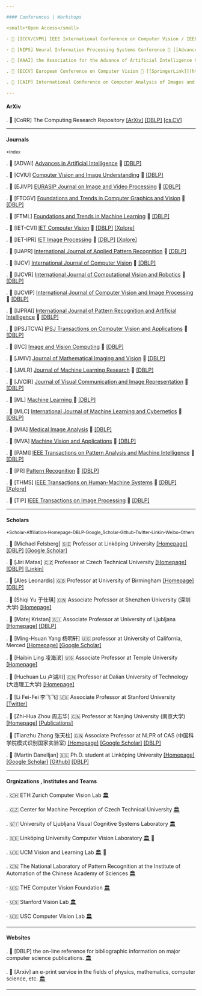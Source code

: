 ```yaml
---

#### Conferences | Workshops

<small>*Open Access</small>

· 📘 [ICCV/CVPR] IEEE International Conference on Computer Vision / IEEE Conference on Computer Vision and Pattern Recognition 🎉 [[CVF Open Access]](http://openaccess.thecvf.com/menu.py)

· 📘 [NIPS] Neural Information Processing Systems Conference 🎉 [[Advances in NIPS]](http://papers.nips.cc/)

. 📘 [AAAI] the Association for the Advance of Artificial Intelligence Conference 🎉 [[AAAI Digital Library]](https://aaai.org/Library/library.php)

. 📘 [ECCV] European Conference on Computer Vision 🎉 [[SpringerLink]](https://link.springer.com/conference/eccv)

. 📘 [CAIP] International Conference on Computer Analysis of Images and Patterns 🎉 [[SpringerLink]](https://link.springer.com/conference/caip) 

---
```


#### ArXiv

. 💎 [CoRR] The Computing Research Repository [[ArXiv]](https://arxiv.org/corr/home) [[DBLP]](http://dblp.uni-trier.de/db/journals/corr/index.html) [[cs.CV]](https://arxiv.org/list/cs.CV/recent)

---

#### Journals

<small>*Index</small>


. 📓 [ADVAI] [Advances in Artificial Intelligence](#) 🚀 [[DBLP]](http://dblp.uni-trier.de/db/journals/advai/)

. 📓 [CVIU] [Computer Vision and Image Understanding](#) 🚀 [[DBLP]](http://dblp.uni-trier.de/db/journals/cviu/)

. 📓 [EJIVP] [EURASIP Journal on Image and Video Processing](https://jivp-eurasipjournals.springeropen.com/) 🚀 [[DBLP]](http://dblp.uni-trier.de/db/journals/ejivp/)

. 📓 [FTCGV] [Foundations and Trends in Computer Graphics and Vision](http://www.nowpublishers.com/CGV/) 🚀 [[DBLP]](http://dblp.uni-trier.de/db/journals/ftcgv/)

. 📓 [FTML] [Foundations and Trends in Machine Learning](http://www.nowpublishers.com/MAL/) 🚀 [[DBLP]](http://dblp.uni-trier.de/db/journals/ftml/)

. 📓 [IET-CVI] [IET Computer Vision](#) 🚀 [[DBLP]](http://dblp.uni-trier.de/db/journals/iet-cvi/) [[Xplore]](http://ieeexplore.ieee.org/xpl/RecentIssue.jsp?punumber=4159597)

. 📓 [IET-IPR] [IET Image Processing](#) 🚀 [[DBLP]](http://dblp.uni-trier.de/db/journals/iet-ipr/) [[Xplore]](http://ieeexplore.ieee.org/xpl/RecentIssue.jsp?punumber=4149689)

. 📓 [IJAPR] [International Journal of Applied Pattern Recognition](#) 🚀 [[DBLP]](http://dblp.uni-trier.de/db/journals/ijapr/)

. 📓 [IJCV] [International Journal of Computer Vision](#) 🚀 [[DBLP]](http://dblp.uni-trier.de/db/journals/ijcv/)

. 📓 [IJCVR] [International Journal of Computational Vision and Robotics](#) 🚀 [[DBLP]](http://dblp.uni-trier.de/db/journals/ijcvr/)

. 📓 [IJCVIP] [International Journal of Computer Vision and Image Processing](#) 🚀 [[DBLP]](http://dblp.uni-trier.de/db/journals/ijcvip/)

. 📓 [IJPRAI] [International Journal of Pattern Recognition and Artificial Intelligence](#) 🚀 [[DBLP]](http://dblp.uni-trier.de/db/journals/ijprai/)

. 📓 [IPSJTCVA] [IPSJ Transactions on Computer Vision and Applications](#) 🚀 [[DBLP]](http://dblp.uni-trier.de/db/journals/ipsjtcva/)

. 📓 [IVC] [Image and Vision Computing](#) 🚀 [[DBLP]](http://dblp.uni-trier.de/db/journals/ivc/)

. 📓 [JMIV] [Journal of Mathematical Imaging and Vision](#) 🚀 [[DBLP]](http://dblp.uni-trier.de/db/journals/jmiv/)

. 📓 [JMLR] [Journal of Machine Learning Research](#) 🚀 [[DBLP]](http://dblp.uni-trier.de/db/journals/jmlr/)

. 📓 [JVCIR] [Journal of Visual Communication and Image Representation](#) 🚀 [[DBLP]](http://dblp.uni-trier.de/db/journals/jvcir/)

. 📓 [ML] [Machine Learning ](#) 🚀 [[DBLP]](http://dblp.uni-trier.de/db/journals/ml/)

. 📓 [MLC] [International Journal of Machine Learning and Cybernetics](#) 🚀 [[DBLP]](http://dblp.uni-trier.de/db/journals/mlc/)

. 📓 [MIA] [Medical Image Analysis](#) 🚀 [[DBLP]](http://dblp.uni-trier.de/db/journals/mia/)

. 📓 [MVA] [Machine Vision and Applications](#) 🚀 [[DBLP]](http://dblp.uni-trier.de/db/journals/mva/)

. 📓 [PAMI] [IEEE Transactions on Pattern Analysis and Machine Intelligence](https://www.computer.org/web/tpami) 🚀 [[DBLP]](http://dblp.uni-trier.de/db/journals/pami/)

. 📓 [PR] [Pattern Recognition](https://www.sciencedirect.com/journal/pattern-recognition) 🚀 [[DBLP]](http://dblp.uni-trier.de/db/journals/pr/)

. 📓 [THMS] [IEEE Transactions on Human-Machine Systems](http://www.ieee-smc.org/) 🚀 [[DBLP]](http://dblp.uni-trier.de/db/journals/thms/) [[Xplore]](http://ieeexplore.ieee.org/xpl/RecentIssue.jsp?punumber=6221037)

. 📓 [TIP] [IEEE Transactions on Image Processing](http://www.ewh.ieee.org/soc/sps/tip/) 🚀 [[DBLP]](http://dblp.uni-trier.de/db/journals/tip/)

---

#### Scholars

<small>*Scholar-Affiliation-Homepage-DBLP-Google_Scholar-Github-Twitter-Linkin-Weibo-Others </small>

. 👤 [Michael Felsberg] 🇸🇪 Professor at Linköping University [[Homepage]](http://people.isy.liu.se/cvl/mfe/) [[DBLP]](http://dblp.uni-trier.de/pers/hd/f/Felsberg:Michael) [[Google Scholar]](https://scholar.google.com/citations?hl=en&user=lkWfR08AAAAJ)

. 👤 [Jiri Matas] 🇨🇿 Professor at Czech Technical University [[Homepage]](http://cmp.felk.cvut.cz/~matas/) [[DBLP]](http://dblp.uni-trier.de/pers/hd/m/Matas:Jiri) [[Linkin]](https://www.linkedin.com/in/jiri-matas-5627972b/)

. 👤 [Ales Leonardis] 🇬🇧 Professor at University of Birmingham [[Homepage]](http://www.cs.bham.ac.uk/~leonarda/) [[DBLP]](http://dblp.uni-trier.de/pers/hd/l/Leonardis:Ales)

. 👤 [Shiqi Yu 于仕琪] 🇨🇳 Associate Professor at Shenzhen University (深圳大学) [[Homepage]](http://yushiqi.cn/)

. 👤 [Matej Kristan] 🇸🇮 Associate Professor at University of Ljubljana [[Homepage]](http://www.vicos.si/People/Matejk) [[DBLP]](http://dblp.uni-trier.de/pers/hd/k/Kristan:Matej)

. 👤 [Ming-Hsuan Yang 杨明轩] 🇺🇸 professor at University of California, Merced [[Homepage]](http://faculty.ucmerced.edu/mhyang/) [[Google Scholar]](https://scholar.google.com/citations?user=p9-ohHsAAAAJ&hl=en)

. 👤 [Haibin Ling 凌海滨] 🇺🇸 Associate Professor at Temple University [[Homepage]](http://www.dabi.temple.edu/~hbling/)

. 👤 [Huchuan Lu 卢湖川] 🇨🇳 Professor at Dalian University of Technology (大连理工大学) [[Homepage]](http://ice.dlut.edu.cn/lu/) 

. 👤 [Li Fei-Fei 李飞飞] 🇺🇸 Associate Professor at Stanford University [[Twitter]](https://twitter.com/drfeifei)

. 👤 [Zhi-Hua Zhou 周志华] 🇨🇳 Professor at Nanjing University (南京大学) [[Homepage]](https://cs.nju.edu.cn/zhouzh/) [[Publications]](https://cs.nju.edu.cn/zhouzh/zhouzh.files/publication/publication.htm)

. 👤 [Tianzhu Zhang 张天柱] 🇨🇳 Associate Professor at NLPR of CAS (中国科学院模式识别国家实验室) [[Homepage]](http://nlpr-web.ia.ac.cn/mmc/homepage/tzzhang/index.html) [[Google Scholar]](https://scholar.google.com/citations?hl=en&user=9sCGe-gAAAAJ) [[DBLP]](http://dblp.uni-trier.de/pers/hy/z/Zhang:Tianzhu.html)

. 👤 [Martin Danelljan] 🇸🇪 Ph.D. student at Linköping University [[Homepage]](http://users.isy.liu.se/en/cvl/marda26/) [[Google Scholar]](https://scholar.google.com/citations?user=NCSSpMkAAAAJ) [[Github]](https://github.com/martin-danelljan) [[DBLP]](http://dblp.uni-trier.de/pers/hd/d/Danelljan:Martin)

---

#### Orgnizations , Institutes and Teams

. 🇨🇭 ETH Zurich Computer Vision Lab [🏛](http://www.vision.ee.ethz.ch/)

. 🇨🇿 Center for Machine Perception of Czech Technical University  [🏛](http://cmp.felk.cvut.cz/)

. 🇸🇮 University of Ljubljana Visual Cognitive Systems Laboratory  [🏛](http://www.vicos.si/)

. 🇸🇪 Linköping University Computer Vision Laboratory [🏛](http://www.cvl.isy.liu.se/) 🚩

. 🇺🇸 UCM Vision and Learning Lab [🏛](http://vllab.ucmerced.edu/) 🚩

. 🇨🇳 The National Laboratory of Pattern Recognition at the Institute of Automation of the Chinese Academy of Sciences [🏛](http://www.nlpr.ia.ac.cn/CN/model/index.shtml)

· 🇺🇸 THE Computer Vision Foundation [🏛](https://www.thecvf.com/)

· 🇺🇸 Stanford Vision Lab [🏛](http://vision.stanford.edu/)

· 🇺🇸 USC Computer Vision Lab [🏛](http://iris.usc.edu/USC-Computer-Vision.html)

---

#### Websites

. 🎈 [DBLP] the on-line reference for bibliographic information on major computer science publications. [🏛](http://dblp.uni-trier.de)

. 🎈 [Arxiv] an e-print service in the fields of physics, mathematics, computer science, etc. [🏛](https://arxiv.org)

---